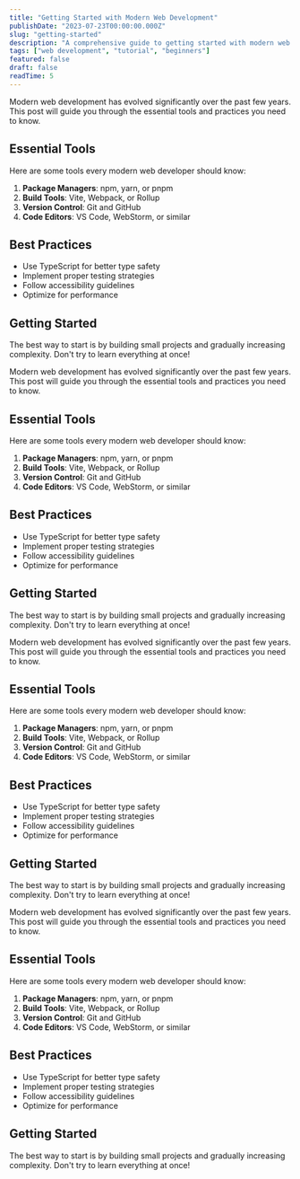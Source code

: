 ```yaml
---
title: "Getting Started with Modern Web Development"
publishDate: "2023-07-23T00:00:00.000Z"
slug: "getting-started"
description: "A comprehensive guide to getting started with modern web development tools and practices."
tags: ["web development", "tutorial", "beginners"]
featured: false
draft: false
readTime: 5
---
```


Modern web development has evolved significantly over the past few years. This post will guide you through the essential tools and practices you need to know.

## Essential Tools

Here are some tools every modern web developer should know:

1. **Package Managers**: npm, yarn, or pnpm
2. **Build Tools**: Vite, Webpack, or Rollup
3. **Version Control**: Git and GitHub
4. **Code Editors**: VS Code, WebStorm, or similar

## Best Practices

- Use TypeScript for better type safety
- Implement proper testing strategies
- Follow accessibility guidelines
- Optimize for performance

## Getting Started

The best way to start is by building small projects and gradually increasing complexity. Don't try to learn everything at once!

Modern web development has evolved significantly over the past few years. This post will guide you through the essential tools and practices you need to know.

## Essential Tools

Here are some tools every modern web developer should know:

1. **Package Managers**: npm, yarn, or pnpm
2. **Build Tools**: Vite, Webpack, or Rollup
3. **Version Control**: Git and GitHub
4. **Code Editors**: VS Code, WebStorm, or similar

## Best Practices

- Use TypeScript for better type safety
- Implement proper testing strategies
- Follow accessibility guidelines
- Optimize for performance

## Getting Started

The best way to start is by building small projects and gradually increasing complexity. Don't try to learn everything at once!

Modern web development has evolved significantly over the past few years. This post will guide you through the essential tools and practices you need to know.

## Essential Tools

Here are some tools every modern web developer should know:

1. **Package Managers**: npm, yarn, or pnpm
2. **Build Tools**: Vite, Webpack, or Rollup
3. **Version Control**: Git and GitHub
4. **Code Editors**: VS Code, WebStorm, or similar

## Best Practices

- Use TypeScript for better type safety
- Implement proper testing strategies
- Follow accessibility guidelines
- Optimize for performance

## Getting Started

The best way to start is by building small projects and gradually increasing complexity. Don't try to learn everything at once!

Modern web development has evolved significantly over the past few years. This post will guide you through the essential tools and practices you need to know.

## Essential Tools

Here are some tools every modern web developer should know:

1. **Package Managers**: npm, yarn, or pnpm
2. **Build Tools**: Vite, Webpack, or Rollup
3. **Version Control**: Git and GitHub
4. **Code Editors**: VS Code, WebStorm, or similar

## Best Practices

- Use TypeScript for better type safety
- Implement proper testing strategies
- Follow accessibility guidelines
- Optimize for performance

## Getting Started

The best way to start is by building small projects and gradually increasing complexity. Don't try to learn everything at once!